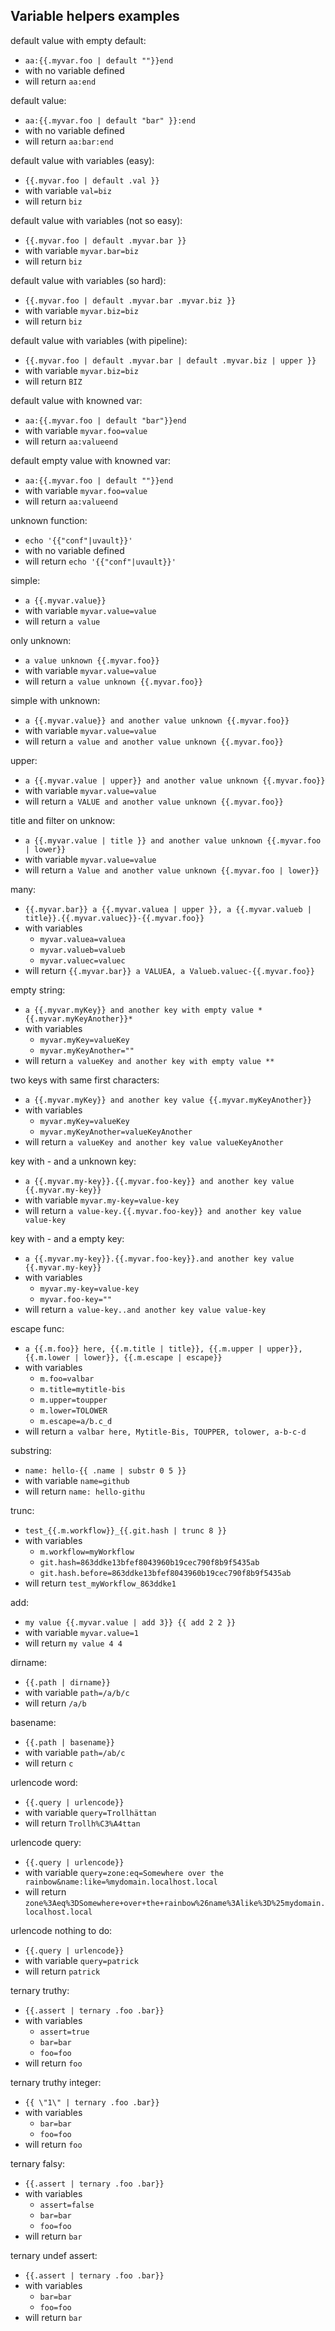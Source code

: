 ## Variable helpers examples

default value with empty default:
- `aa:{{.myvar.foo | default ""}}end`
- with no variable defined
- will return `aa:end`

default value:
- `aa:{{.myvar.foo | default "bar" }}:end`
- with no variable defined
- will return `aa:bar:end`

default value with variables (easy):
- `{{.myvar.foo | default .val }}`
- with variable `val=biz`
- will return `biz`

default value with variables (not so easy):
- `{{.myvar.foo | default .myvar.bar }}`
- with variable `myvar.bar=biz`
- will return `biz`

default value with variables (so hard):
- `{{.myvar.foo | default .myvar.bar .myvar.biz }}`
- with variable `myvar.biz=biz`
- will return `biz`

default value with variables (with pipeline):
- `{{.myvar.foo | default .myvar.bar | default .myvar.biz | upper }}`
- with variable `myvar.biz=biz`
- will return `BIZ`

default value with knowned var:
- `aa:{{.myvar.foo | default "bar"}}end`
- with variable `myvar.foo=value`
- will return `aa:valueend`

default empty value with knowned var:
- `aa:{{.myvar.foo | default ""}}end`
- with variable `myvar.foo=value`
- will return `aa:valueend`

unknown function:
- `echo '{{"conf"|uvault}}'`
- with no variable defined
- will return `echo '{{"conf"|uvault}}'`

simple:
- `a {{.myvar.value}}`
- with variable `myvar.value=value`
- will return `a value`

only unknown:
- `a value unknown {{.myvar.foo}}`
- with variable `myvar.value=value`
- will return `a value unknown {{.myvar.foo}}`

simple with unknown:
- `a {{.myvar.value}} and another value unknown {{.myvar.foo}}`
- with variable `myvar.value=value`
- will return `a value and another value unknown {{.myvar.foo}}`

upper:
- `a {{.myvar.value | upper}} and another value unknown {{.myvar.foo}}`
- with variable `myvar.value=value`
- will return `a VALUE and another value unknown {{.myvar.foo}}`

title and filter on unknow:
- `a {{.myvar.value | title }} and another value unknown {{.myvar.foo | lower}}`
- with variable `myvar.value=value`
- will return `a Value and another value unknown {{.myvar.foo | lower}}`

many:
- `{{.myvar.bar}} a {{.myvar.valuea | upper }}, a {{.myvar.valueb | title}}.{{.myvar.valuec}}-{{.myvar.foo}}`
- with variables 
    - `myvar.valuea=valuea`
    - `myvar.valueb=valueb`
    - `myvar.valuec=valuec`
- will return `{{.myvar.bar}} a VALUEA, a Valueb.valuec-{{.myvar.foo}}`

empty string:
- `a {{.myvar.myKey}} and another key with empty value *{{.myvar.myKeyAnother}}*`
- with variables
    - `myvar.myKey=valueKey`
    - `myvar.myKeyAnother=""`
- will return `a valueKey and another key with empty value **`

two keys with same first characters:
- `a {{.myvar.myKey}} and another key value {{.myvar.myKeyAnother}}`
- with variables 
  - `myvar.myKey=valueKey`
  - `myvar.myKeyAnother=valueKeyAnother`
- will return `a valueKey and another key value valueKeyAnother`

key with - and a unknown key:
- `a {{.myvar.my-key}}.{{.myvar.foo-key}} and another key value {{.myvar.my-key}}`
- with variable `myvar.my-key=value-key`
- will return `a value-key.{{.myvar.foo-key}} and another key value value-key`

key with - and a empty key:
- `a {{.myvar.my-key}}.{{.myvar.foo-key}}.and another key value {{.myvar.my-key}}`
- with variables 
    - `myvar.my-key=value-key`
    - `myvar.foo-key=""`
- will return `a value-key..and another key value value-key`

escape func:
- `a {{.m.foo}} here, {{.m.title | title}}, {{.m.upper | upper}}, {{.m.lower | lower}}, {{.m.escape | escape}}`
- with variables 
  - `m.foo=valbar`
  - `m.title=mytitle-bis`
  - `m.upper=toupper`
  - `m.lower=TOLOWER`
  - `m.escape=a/b.c_d`
- will return `a valbar here, Mytitle-Bis, TOUPPER, tolower, a-b-c-d`

substring:
- `name: hello-{{ .name | substr 0 5 }}`
- with variable `name=github`
- will return `name: hello-githu`

trunc:
- `test_{{.m.workflow}}_{{.git.hash | trunc 8 }}`
- with variables 
  - `m.workflow=myWorkflow`
  - `git.hash=863ddke13bfef8043960b19cec790f8b9f5435ab`
  - `git.hash.before=863ddke13bfef8043960b19cec790f8b9f5435ab`
- will return `test_myWorkflow_863ddke1`

add:
- `my value {{.myvar.value | add 3}} {{ add 2 2 }}`
- with variable `myvar.value=1`
- will return `my value 4 4`

dirname:
- `{{.path | dirname}}`
- with variable `path=/a/b/c`
- will return `/a/b`

basename:
- `{{.path | basename}}`
- with variable `path=/ab/c`
- will return `c`

urlencode word:
- `{{.query | urlencode}}`
- with variable `query=Trollhättan`
- will return `Trollh%C3%A4ttan`

urlencode query:
- `{{.query | urlencode}}`
- with variable `query=zone:eq=Somewhere over the rainbow&name:like=%mydomain.localhost.local`
- will return `zone%3Aeq%3DSomewhere+over+the+rainbow%26name%3Alike%3D%25mydomain.localhost.local`

urlencode nothing to do:
- `{{.query | urlencode}}`
- with variable `query=patrick`
- will return `patrick`

ternary truthy:
- `{{.assert | ternary .foo .bar}}`
- with variables
  - `assert=true`
  - `bar=bar`
  - `foo=foo`
- will return `foo`

ternary truthy integer:
- `{{ \"1\" | ternary .foo .bar}}`
- with variables 
  - `bar=bar`
  - `foo=foo`
- will return `foo`

ternary falsy:
- `{{.assert | ternary .foo .bar}}`
- with variables 
  - `assert=false`
  - `bar=bar`
  - `foo=foo`
- will return `bar`

ternary undef assert:
- `{{.assert | ternary .foo .bar}}`
- with variables 
  - `bar=bar`
  - `foo=foo`
- will return `bar`